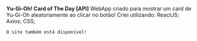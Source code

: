 **Yu-Gi-Oh! Card of The Day [API]**
    WebApp criado para mostrar um card de Yu-Gi-Oh aleatoriamente ao clicar no botão!
    Criei utilizando:
    ReactJS;
    Axios;
    CSS;
    
    O site também está disponível! 
    